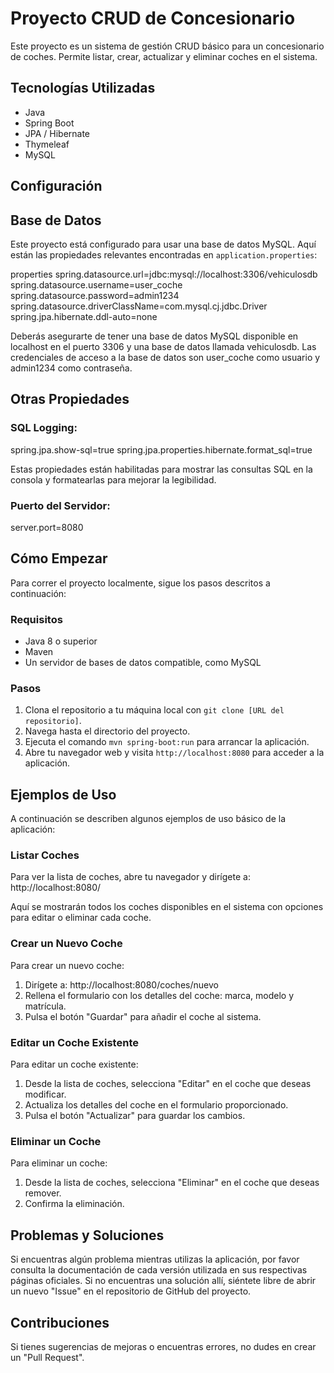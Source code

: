 # Proyecto CRUD de Concesionario

Este proyecto es un sistema de gestión CRUD básico para un concesionario de coches. Permite listar, crear, actualizar y eliminar coches en el sistema.

## Tecnologías Utilizadas
- Java
- Spring Boot
- JPA / Hibernate
- Thymeleaf
- MySQL

## Configuración
## Base de Datos
Este proyecto está configurado para usar una base de datos MySQL. Aquí están las propiedades relevantes encontradas en `application.properties`:

properties
spring.datasource.url=jdbc:mysql://localhost:3306/vehiculosdb
spring.datasource.username=user_coche
spring.datasource.password=admin1234
spring.datasource.driverClassName=com.mysql.cj.jdbc.Driver
spring.jpa.hibernate.ddl-auto=none

Deberás asegurarte de tener una base de datos MySQL disponible en localhost en el puerto 3306 y una base de datos llamada vehiculosdb. Las credenciales de acceso a la base de datos son user_coche como usuario y admin1234 como contraseña.

## Otras Propiedades

### SQL Logging:

spring.jpa.show-sql=true
spring.jpa.properties.hibernate.format_sql=true

Estas propiedades están habilitadas para mostrar las consultas SQL en la consola y formatearlas para mejorar la legibilidad.

### Puerto del Servidor:

server.port=8080

## Cómo Empezar
Para correr el proyecto localmente, sigue los pasos descritos a continuación:

### Requisitos
- Java 8 o superior
- Maven
- Un servidor de bases de datos compatible, como MySQL

### Pasos
1. Clona el repositorio a tu máquina local con `git clone [URL del repositorio]`.
2. Navega hasta el directorio del proyecto.
3. Ejecuta el comando `mvn spring-boot:run` para arrancar la aplicación.
4. Abre tu navegador web y visita `http://localhost:8080` para acceder a la aplicación.

## Ejemplos de Uso
A continuación se describen algunos ejemplos de uso básico de la aplicación:

### Listar Coches
Para ver la lista de coches, abre tu navegador y dirígete a: http://localhost:8080/

Aquí se mostrarán todos los coches disponibles en el sistema con opciones para editar o eliminar cada coche.

### Crear un Nuevo Coche
Para crear un nuevo coche:
1. Dirígete a: http://localhost:8080/coches/nuevo
2. Rellena el formulario con los detalles del coche: marca, modelo y matrícula.
3. Pulsa el botón "Guardar" para añadir el coche al sistema.

### Editar un Coche Existente
Para editar un coche existente:
1. Desde la lista de coches, selecciona "Editar" en el coche que deseas modificar.
2. Actualiza los detalles del coche en el formulario proporcionado.
3. Pulsa el botón "Actualizar" para guardar los cambios.

### Eliminar un Coche
Para eliminar un coche:
1. Desde la lista de coches, selecciona "Eliminar" en el coche que deseas remover.
2. Confirma la eliminación.


## Problemas y Soluciones
Si encuentras algún problema mientras utilizas la aplicación, por favor consulta la documentación de cada versión utilizada en sus respectivas páginas oficiales. Si no encuentras una solución allí, siéntete libre de abrir un nuevo "Issue" en el repositorio de GitHub del proyecto.

## Contribuciones
Si tienes sugerencias de mejoras o encuentras errores, no dudes en crear un "Pull Request".

